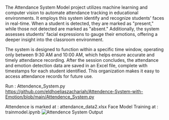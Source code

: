 The Attendance System Model project utilizes machine learning and computer vision to automate attendance tracking in educational environments.
It employs this system identify and recognize students' faces in real-time. When a student is detected, they are marked as "present," while those not detected are marked as "absent." Additionally, the system assesses students' facial expressions to gauge their emotions, offering a deeper insight into the classroom environment.

The system is designed to function within a specific time window, operating only between 9:30 AM and 10:00 AM, which helps ensure accurate and timely attendance recording. After the session concludes, the attendance and emotion detection data are saved in an Excel file, complete with timestamps for each student identified. This organization makes it easy to access attendance records for future use.

Run :  Attendence_System.py
https://github.com/eldhoeliaszachariah/Attendence-System-with-Emotion/blob/main/Attendence_System.py

Attendence is marked at : attendance_data2.xlsx 
Face Model Training at : trainmodel.ipynb
![Attendence System Output](https://github.com/user-attachments/assets/8b619b8f-a576-4b33-84ec-a9753f772492)


